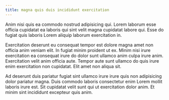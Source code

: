 ```yaml
---
title: magna quis duis incididunt exercitation
---
```


Anim nisi quis ea commodo nostrud adipisicing qui. Lorem laborum esse officia cupidatat ea laboris qui sint velit magna cupidatat labore qui. Esse do fugiat quis laboris Lorem aliquip laborum exercitation in.

Exercitation deserunt eu consequat tempor est dolore magna amet non officia anim veniam elit. In fugiat minim proident ut ex. Minim nisi irure exercitation ea consequat irure do dolor sunt ullamco anim culpa irure anim. Exercitation velit anim officia aute. Tempor aute sunt ullamco do quis irure enim exercitation non cupidatat. Elit amet non aliqua sit.

Ad deserunt duis pariatur fugiat sint ullamco irure irure quis non adipisicing dolor pariatur magna. Duis commodo laboris consectetur enim Lorem mollit laboris irure est. Sit cupidatat velit sunt qui ut exercitation dolor anim. Et minim sint incididunt excepteur quis anim.